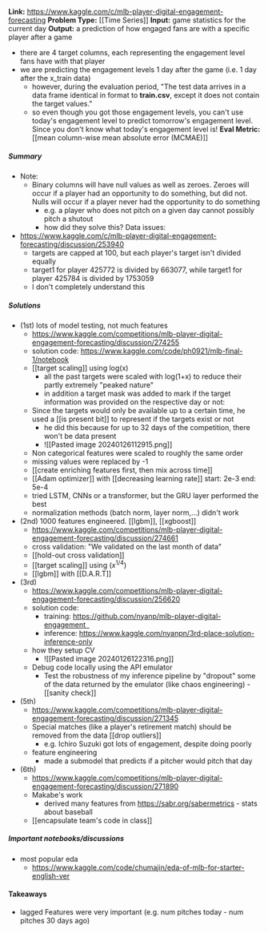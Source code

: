 **Link:** https://www.kaggle.com/c/mlb-player-digital-engagement-forecasting
**Problem Type:** [[Time Series]]
**Input:** game statistics for the current day
**Output:** a prediction of how engaged fans are with a specific player after a game
- there are 4 target columns, each representing the engagement level fans have with that player
- we are predicting the engagement levels 1 day after the game (i.e. 1 day after the x_train data)
	- however, during the evaluation period, "The test data arrives in a data frame identical in format to **train.csv**, except it does not contain the target values."
	- so even though you got those engagement levels, you can't use today's engagement level to predict tomorrow's engagement level. Since you don't know what today's engagement level is!
**Eval Metric:** [[mean column-wise mean absolute error (MCMAE)]]
##### Summary

- Note: 
	- Binary columns will have null values as well as zeroes. Zeroes will occur if a player had an opportunity to do something, but did not. Nulls will occur if a player never had the opportunity to do something
		- e.g. a player who does not pitch on a given day cannot possibly pitch a shutout
		- how did they solve this?
Data issues:
- https://www.kaggle.com/c/mlb-player-digital-engagement-forecasting/discussion/253940
	- targets are capped at 100, but each player's target isn't divided equally
	- target1 for player 425772 is divided by 663077, while target1 for player 425784 is divided by 1753059
	- I don't completely understand this
##### Solutions
- (1st) lots of model testing, not much features
	- https://www.kaggle.com/competitions/mlb-player-digital-engagement-forecasting/discussion/274255
	- solution code: https://www.kaggle.com/code/ph0921/mlb-final-1/notebook
	- [[target scaling]] using log(x)
		- all the past targets were scaled with log(1+x) to reduce their partly extremely "peaked nature"
		- in addition a target mask was added to mark if the target information was provided on the respective day or not:
	- Since the targets would only be available up to a certain time, he used a [[is present bit]] to represent if the targets exist or not
		- he did this because for up to 32 days of the competition, there won't be data present
		- ![[Pasted image 20240126112915.png]]
	- Non categorical features were scaled to roughly the same order
	- missing values were replaced by -1
	- [[create enriching features first, then mix across time]]
	- [[Adam optimizer]] with [[decreasing learning rate]] start: 2e-3 end: 5e-4
	- tried LSTM, CNNs or a transformer, but the GRU layer performed the best
	- normalization methods (batch norm, layer norm,…) didn't work
- (2nd) 1000 features engineered. [[lgbm]], [[xgboost]]
	- https://www.kaggle.com/competitions/mlb-player-digital-engagement-forecasting/discussion/274661
	- cross validation: "We validated on the last month of data"
	- [[hold-out cross validation]]
	- [[target scaling]] using ($x^{1/4}$)
	- [[lgbm]] with [[D.A.R.T]]
- (3rd) 
	- https://www.kaggle.com/competitions/mlb-player-digital-engagement-forecasting/discussion/256620
	- solution code:
		- training: https://github.com/nyanp/mlb-player-digital-engagement  
		- inference: https://www.kaggle.com/nyanpn/3rd-place-solution-inference-only
	- how they setup CV
		- ![[Pasted image 20240126122316.png]]
	- Debug code locally using the API emulator
	    - Test the robustness of my inference pipeline by "dropout" some of the data returned by the emulator (like chaos engineering) - [[sanity check]]
- (5th)
	- https://www.kaggle.com/competitions/mlb-player-digital-engagement-forecasting/discussion/271345
	- Special matches (like a player's retirement match) should be removed from the data [[drop outliers]]
		- e.g. Ichiro Suzuki got lots of engagement, despite doing poorly
	- feature engineering
		- made a submodel that predicts if a pitcher would pitch that day
- (6th)
	- https://www.kaggle.com/competitions/mlb-player-digital-engagement-forecasting/discussion/271890
	- Makabe's work
		- derived many features from https://sabr.org/sabermetrics - stats about baseball
	- [[encapsulate team's code in class]]
##### Important notebooks/discussions
- most popular eda
	- https://www.kaggle.com/code/chumajin/eda-of-mlb-for-starter-english-ver
#### Takeaways
- lagged Features were very important (e.g. num pitches today - num pitches 30 days ago)